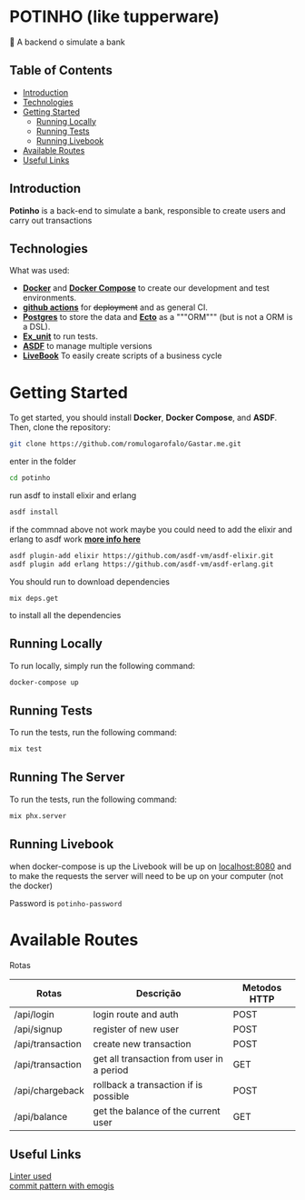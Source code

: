 # POTINHO (like tupperware)

 🍯 A backend o simulate a bank

## Table of Contents
- [Introduction](#introduction)
- [Technologies](#Technologies)
- [Getting Started](#getting-started)
  - [Running Locally](#running-locally)
  - [Running Tests](#running-tests)
  - [Running Livebook](#running-livebook)
- [Available Routes](#available-routes)
- [Useful Links](#useful-links)  
  
## Introduction
**Potinho** is a back-end to simulate a bank, responsible to create users and carry out transactions

## Technologies
What was used:
- **[Docker](https://docs.docker.com)** and **[Docker Compose](https://docs.docker.com/compose/)** to create our development and test environments.
- **[github actions](https://github.com/features/actions)** for ~~deployment~~ and as general CI.
- **[Postgres](https://www.postgresql.org/)** to store the data and **[Ecto](https://hexdocs.pm/ecto/Ecto.html)** as a """ORM""" (but is not a ORM is a DSL).
- **[Ex_unit](https://hexdocs.pm/ex_unit/main/ExUnit.html)** to run tests.
- **[ASDF](https://asdf-vm.com/)** to manage multiple versions
- **[LiveBook](https://livebook.dev/)** To easily create scripts of a business cycle

# Getting Started
To get started, you should install **Docker**, **Docker Compose**, and **ASDF**.
Then, clone the repository:
```sh
git clone https://github.com/romulogarofalo/Gastar.me.git
```
enter in the folder
```sh
cd potinho
```

run asdf to install elixir and erlang
```sh
asdf install
```

if the commnad above not work maybe you could need to add the elixir and erlang to asdf work **[more info here](https://github.com/asdf-vm/asdf-elixir)**
```sh
asdf plugin-add elixir https://github.com/asdf-vm/asdf-elixir.git
asdf plugin add erlang https://github.com/asdf-vm/asdf-erlang.git

```

You should run to download dependencies
```
mix deps.get
```
to install all the dependencies
## Running Locally
To run locally, simply run the following command:
```sh
docker-compose up
```
## Running Tests
To run the tests, run the following command:
```sh
mix test
```
## Running The Server
To run the tests, run the following command:
```sh
mix phx.server
```

## Running Livebook
when docker-compose is up the Livebook will be up on [localhost:8080](localhost:8080) and to make the requests the server will need to be up on your computer (not the docker)

Password is `potinho-password`


# Available Routes

Rotas 

| Rotas                  | Descrição                                  | Metodos HTTP |
|------------------------|--------------------------------------------|--------------|
|/api/login              | login route and auth                       | POST         |
|/api/signup             | register of new user                       | POST         |
|/api/transaction        | create new transaction                     | POST         |
|/api/transaction        | get all transaction from user in a period  | GET          |
|/api/chargeback         | rollback a transaction if is possible      | POST         |
|/api/balance            | get the balance of the current user        | GET          |


## Useful Links
[Linter used](https://hex.pm/packages/credo) <br>
[commit pattern with emogis](https://gitmoji.dev/)